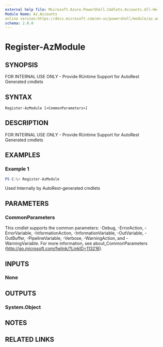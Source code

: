 ```yaml
---
external help file: Microsoft.Azure.PowerShell.Cmdlets.Accounts.dll-Help.xml
Module Name: Az.Accounts
online version:https://docs.microsoft.com/en-us/powershell/module/az.accounts/register-azmodule
schema: 2.0.0
---
```


# Register-AzModule

## SYNOPSIS
FOR INTERNAL USE ONLY - Provide RUntime Support for AutoRest Generated cmdlets

## SYNTAX

```
Register-AzModule [<CommonParameters>]
```

## DESCRIPTION
FOR INTERNAL USE ONLY - Provide RUntime Support for AutoRest Generated cmdlets

## EXAMPLES

### Example 1
```powershell
PS C:\> Register-AzModule
```

Used Internally by AutoRest-generated cmdlets

## PARAMETERS

### CommonParameters
This cmdlet supports the common parameters: -Debug, -ErrorAction, -ErrorVariable, -InformationAction, -InformationVariable, -OutVariable, -OutBuffer, -PipelineVariable, -Verbose, -WarningAction, and -WarningVariable.
For more information, see about_CommonParameters (http://go.microsoft.com/fwlink/?LinkID=113216).

## INPUTS

### None

## OUTPUTS

### System.Object
## NOTES

## RELATED LINKS
